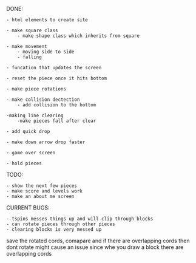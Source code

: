 DONE:

    - html elements to create site

    - make square class
        - make shape class which inherits from square
    
    - make movement 
        - moving side to side
        - falling 

    - funcation that updates the screen

    - reset the piece once it hits bottom 

    - make piece rotations

    - make collision dectection
        - add collision to the bottom

    -making line clearing
        -make pieces fall after clear

    - add quick drop

    - make down arrow drop faster

    - game over screen

    - hold pieces 
    
TODO:

    - show the next few pieces
    - make score and levels work
    - make an about me screen


CURRENT BUGS:

    - tspins messes things up and will clip through blocks
    - can rotate pieces through other pieces
    - clearing blocks is very messed up

save the rotated cords, comapare and if there are overlapping cords then dont rotate
might cause an issue  since whe you draw a block there are overlapping cords